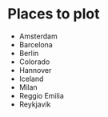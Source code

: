 # Places to plot

- Amsterdam
- Barcelona
- Berlin
- Colorado
- Hannover
- Iceland
- Milan
- Reggio Emilia
- Reykjavik
